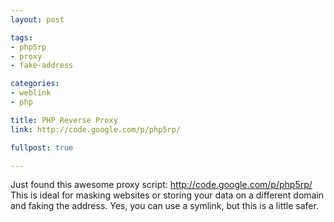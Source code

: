 ```yaml
---
layout: post

tags:
- php5rp
- proxy
- fake-address

categories:
- weblink
- php

title: PHP Reverse Proxy
link: http://code.google.com/p/php5rp/

fullpost: true

---
```

Just found this awesome proxy script: <http://code.google.com/p/php5rp/> This is ideal for masking websites or storing your data on a different domain and faking the address. Yes, you can use a symlink, but this is a little safer.
